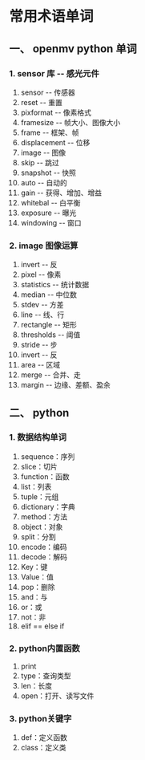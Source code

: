 
# 常用术语单词
## 一、 openmv python 单词
### 1. sensor 库 -- 感光元件 
1. sensor -- 传感器
2. reset -- 重置
3. pixformat -- 像素格式
4. framesize -- 帧大小、图像大小
5. frame -- 框架、帧
6. displacement -- 位移
7. image -- 图像
8. skip -- 跳过
9. snapshot -- 快照
10. auto -- 自动的
11. gain -- 获得、增加、增益
12. whitebal -- 白平衡
13. exposure -- 曝光
14. windowing -- 窗口 
### 2. image 图像运算
1. invert -- 反
2. pixel -- 像素
3. statistics -- 统计数据
4. median -- 中位数
5. stdev -- 方差
6. line -- 线、行
7. rectangle -- 矩形
8. thresholds -- 阈值
9. stride -- 步
10. invert -- 反
11. area -- 区域
12. merge -- 合并、走
13. margin -- 边缘、差额、盈余

## 二、 python
### 1. 数据结构单词
1. sequence：序列
2. slice：切片
3. function：函数
4. list：列表
5. tuple：元组
6. dictionary：字典
7. method：方法
8. object：对象
9. split：分割
10. encode：编码
11. decode：解码
12. Key：键
13. Value：值
14. pop：删除
15. and：与
16. or：或
17. not：非
18. elif  == else if
### 2. python内置函数
1. print
2. type：查询类型
3. len：长度
4. open：打开、读写文件
### 3. python关键字
1. def：定义函数
2. class：定义类











